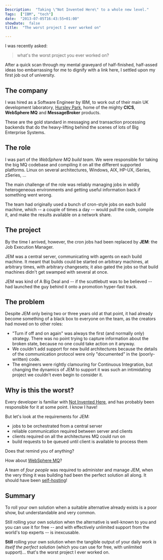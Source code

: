 ```yaml
---
Description:  "Taking \"Not Invented Here\" to a whole new level."
Tags:  ["IBM", "tech"]
date:  "2013-07-05T16:43:55+01:00"
showDate:  false
title:  "The worst project I ever worked on"

---
```



I was recently asked:

> what's the worst project you ever worked on?

After a quick scan through my mental graveyard of half-finished, half-assed
ideas too embarrassing for me to dignify with a link here, I settled upon my
first job out of university.

<!--more-->

## The company

I was hired as a Software Engineer by IBM, to work out of their main UK
development laboratory, [Hursley
Park](http://en.wikipedia.org/wiki/Hursley_House), home of the mighty **CICS**,
**WebSphere MQ** and **MessageBroker** products.

These are the gold standard in messaging and transaction processing backends
that do the heavy-lifting behind the scenes of lots of Big Enterprise Systems.

## The role

I was part of the *WebSphere MQ build team*. We were responsible for taking the
big MQ codebase and compiling it on all the different supported platforms.
Linux on several architectures, Windows, AIX, HP-UX, iSeries, zSeries, …

The main challenge of the role was reliably managing jobs in wildly heterogeneous
environments and getting useful information back if something went wrong.

The team had originally used a bunch of cron-style jobs on each build machine,
which -- a couple of times a day -- would pull the code, compile it, and make the
results available on a network share.

## The project

By the time I arrived, however, the cron jobs had been replaced by **JEM**: the Job
Execution Manager.

JEM was a central server, communicating with agents on each build machine. It
meant that builds could be started on arbitrary machines, at arbitrary times,
with arbitrary changesets; it also gated the jobs so that build machines didn't
get swamped with several at once.

JEM was kind of A Big Deal and -- if the scuttlebutt was to be believed -- had
launched the guy behind it onto a promotion hyper-fast track.

## The problem

Despite JEM only being two or three years old at that point, it had already
become something of a black box to everyone on the team, as the creators had moved
on to other roles:

* "Turn if off and on again" was always the first (and normally only) strategy.
  There was no point trying to capture information about the broken state,
  because no one could take action on it anyway.
* We couldn't add support for new build architectures because the details of
  the communication protocol were only "documented" in the (poorly-written)
  code.
* The engineers were rightly clamouring for Continuous Integration, but
  changing the dynamics of JEM to support it was such an intimidating project
  we couldn't even begin to consider it.

## Why is this the worst?

Every developer is familiar
with [Not Invented Here](http://en.wikipedia.org/wiki/Not_invented_here), and
has probably been responsible for it at some point. I know I have!

But let's look at the requirements for JEM:

* jobs to be orchestrated from a central server
* reliable communication required between server and clients
* clients required on all the architectures MQ could run on
* build requests to be queued until client is available to process them

Does that remind you of anything?

How about [WebSphere MQ](http://www-03.ibm.com/software/products/us/en/wmq/)?

A team of *four people* was required to administer and manage JEM, when the
very thing it was building had been the perfect solution all along. It should
have been [self-hosting](http://en.wikipedia.org/wiki/Self-hosting)!

## Summary

To roll your own solution when a suitable alternative already exists is a poor
show, but understandable and very common.

Still rolling your own solution when the alternative is well-known to
you and you can use it for free -- and with effectively unlimited support from the
world's top experts -- is inexcusable.

**Still** rolling your own solution when the tangible output of your daily work
_is itself the perfect solution_ (which you can use for free, with unlimited
support)… that's the worst project I ever worked on.
